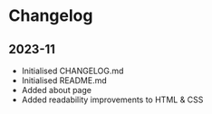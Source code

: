 # Changelog

## 2023-11
- Initialised CHANGELOG.md
- Initialised README.md
- Added about page
- Added readability improvements to HTML & CSS
